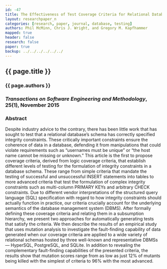 ```yaml
---
id: -47
title: The Effectiveness of Test Coverage Criteria for Relational Database Schema Integrity Constraints
layout: researchpaper_n
categories: [research, paper, journal, database, testing]
authors: Phil McMinn, Chris J. Wright, and Gregory M. Kapfhammer
mapped: true
header: false
research: false
paper: true
backup: ../../../../../../
---
```


## {{ page.title }} [<i class="fa fa-download"></i>]({{site.baseurl}}download/research/papers/tosem2015-mcminn-wright-kapfhammer.pdf "Download this Paper!")

### {{ page.authors }}

### <em>Transactions on Software Engineering and Methodology</em>, 25(1), November 2015

### Abstract

Despite industry advice to the contrary, there has been little work that has sought to test that a relational database’s
schema has correctly specified integrity constraints. These critically important constraints ensure the coherence of
data in a database, defending it from manipulations that could violate requirements such as “usernames must be unique”
or “the host name cannot be missing or unknown.” This article is the first to propose coverage criteria, derived from
logic coverage criteria, that establish different levels of testing for the formulation of integrity constraints in a
database schema.  These range from simple criteria that mandate the testing of successful and unsuccessful INSERT
statements into tables to more advanced criteria that test the formulation of complex integrity constraints such as
multi-column PRIMARY KEYs and arbitrary CHECK constraints. Due to different vendor interpretations of the structured
query language (SQL) specification with regard to how integrity constraints should actually function in practice, our
criteria crucially account for the underlying semantics of the database management system (DBMS). After formally
defining these coverage criteria and relating them in a subsumption hierarchy, we present two approaches for
automatically generating tests that satisfy the criteria. We then describe the results of an empirical study that uses
mutation analysis to investigate the fault-finding capability of data generated when our coverage criteria are applied
to a wide variety of relational schemas hosted by three well-known and representative DBMSs &mdash; HyperSQL, PostgreSQL, and
SQLite. In addition to revealing the complementary fault-finding capabilities of the presented criteria, the results
show that mutation scores range from as low as just 12% of mutants being killed with the simplest of criteria to 96%
with the most advanced.
